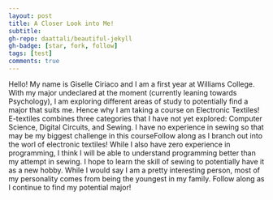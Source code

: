 ```yaml
---
layout: post
title: A Closer Look into Me!
subtitle: 
gh-repo: daattali/beautiful-jekyll
gh-badge: [star, fork, follow]
tags: [test]
comments: true
---
```


Hello! My name is Giselle Ciriaco and I am a first year at Williams College. With my major undeclared at the moment (currently leaning towards Psychology), I am exploring different areas of study to potentially find a major that suits me. Hence why I am taking a course on Electronic Textiles! E-textiles combines three categories that I have not yet explored: Computer Science, Digital Circuits, and Sewing. I have no experience in sewing so that may be my biggest challenge in this courseFollow along as I branch out into the worl of electronic textiles! While I also have zero experience in programming, I think I will be able to understand programming better than my attempt in sewing. I hope to learn the skill of sewing to potentially have it as a new hobby. While I would say I am a pretty interesting person, most of my personality comes from being the youngest in my family. Follow along as I continue to find my potential major!
